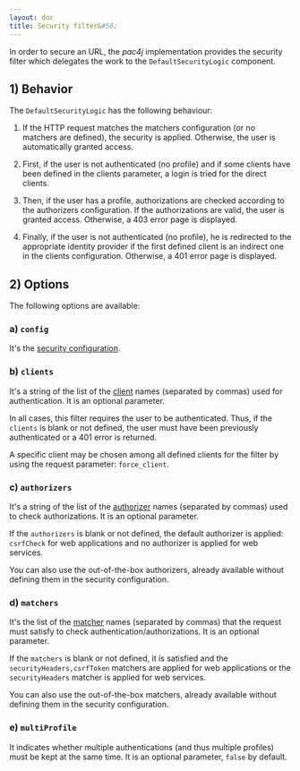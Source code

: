 ```yaml
---
layout: doc
title: Security filter&#58;
---
```


In order to secure an URL, the *pac4j* implementation provides the security filter which delegates the work to the `DefaultSecurityLogic` component.

## 1) Behavior

The `DefaultSecurityLogic` has the following behaviour:

1. If the HTTP request matches the matchers configuration (or no matchers are defined), the security is applied. Otherwise, the user is automatically granted access.

2. First, if the user is not authenticated (no profile) and if some clients have been defined in the clients parameter, a login is tried for the direct clients.

3. Then, if the user has a profile, authorizations are checked according to the authorizers configuration. If the authorizations are valid, the user is granted access. Otherwise, a 403 error page is displayed.

4. Finally, if the user is not authenticated (no profile), he is redirected to the appropriate identity provider if the first defined client is an indirect one in the clients configuration. Otherwise, a 401 error page is displayed.

## 2) Options

The following options are available:

### a) `config`

It's the [security configuration](config.html).

### b) `clients`

It's a string of the list of the [client](clients.html) names (separated by commas) used for authentication. It is an optional parameter.

In all cases, this filter requires the user to be authenticated. Thus, if the `clients` is blank or not defined, the user must have been previously authenticated or a 401 error is returned.

A specific client may be chosen among all defined clients for the filter by using the request parameter: `force_client`.

### c) `authorizers`

It's a string of the list of the [authorizer](authorizers.html) names (separated by commas) used to check authorizations. It is an optional parameter.

If the `authorizers` is blank or not defined, the default authorizer is applied: `csrfCheck` for web applications and no authorizer is applied for web services.

You can also use the out-of-the-box authorizers, already available without defining them in the security configuration.

### d) `matchers`

It's the list of the [matcher](matchers.html) names (separated by commas) that the request must satisfy to check authentication/authorizations. It is an optional parameter.

If the `matchers` is blank or not defined, it is satisfied and the `securityHeaders,csrfToken` matchers are applied for web applications or the `securityHeaders` matcher is applied for web services.

You can also use the out-of-the-box matchers, already available without defining them in the security configuration.

### e) `multiProfile`

It indicates whether multiple authentications (and thus multiple profiles) must be kept at the same time. It is an optional parameter, `false` by default.
